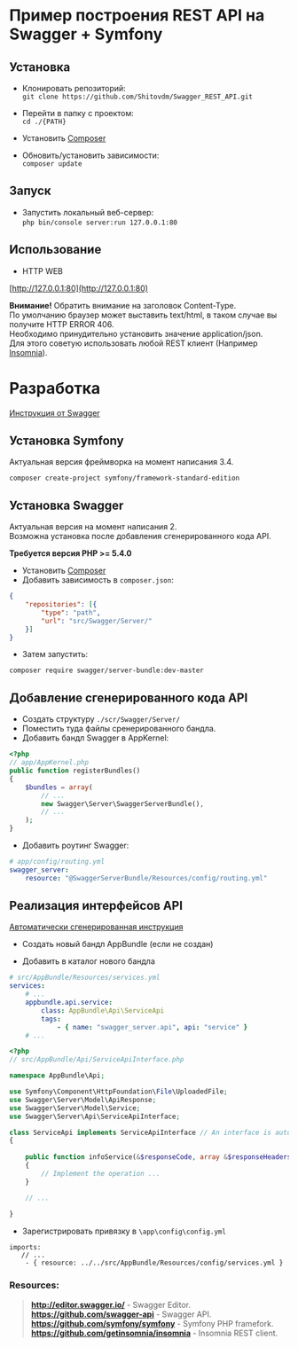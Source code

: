 Пример построения REST API на Swagger + Symfony
========================

## Установка

- Клонировать репозиторий:  
```git clone https://github.com/Shitovdm/Swagger_REST_API.git```

- Перейти в папку с проектом:  
```cd ./{PATH}```

- Установить [Composer](http://getcomposer.org/download) 
- Обновить/установить зависимости:   
```composer update```

## Запуск

- Запустить локальный веб-сервер:  
```php bin/console server:run 127.0.0.1:80```  

## Использование

- HTTP WEB  

[http://127.0.0.1:80](http://127.0.0.1:80)  

**Внимание!** Обратить внимание на заголовок Content-Type.  
По умолчанию браузер может выставить text/html, в таком случае вы получите HTTP ERROR 406.  
Необходимо принудительно установить значение application/json.  
Для этого советую использовать любой REST клиент (Например [Insomnia](https://github.com/getinsomnia/insomnia)).  

Разработка  
========================
[Инструкция от Swagger](https://github.com/Shitovdm/Swagger_REST_API/blob/master/src/Swagger/Server/README.md)  

## Установка Symfony
Актуальная версия фреймворка на момент написания 3.4.

```composer create-project symfony/framework-standard-edition```

## Установка Swagger

Актуальная версия на момент написания 2.  
Возможна установка после добавления сгенерированного кода API.

**Требуется версия PHP >= 5.4.0**
 
- Установить [Composer](http://getcomposer.org/download) 
- Добавить зависимость в `composer.json`:   
```json
{
    "repositories": [{
        "type": "path",
        "url": "src/Swagger/Server/"
    }]
}
```

- Затем запустить:
```
composer require swagger/server-bundle:dev-master
```


## Добавление сгенерированного кода API

- Создать структуру `./scr/Swagger/Server/`
- Поместить туда файлы сренерированного бандла.
- Добавить бандл Swagger в AppKernel:
```php
<?php
// app/AppKernel.php
public function registerBundles()
{
    $bundles = array(
        // ...
        new Swagger\Server\SwaggerServerBundle(),
        // ...
    );
}
```

- Добавить роутинг Swagger:
```yaml
# app/config/routing.yml
swagger_server:
    resource: "@SwaggerServerBundle/Resources/config/routing.yml"
```

## Реализация интерфейсов API
[Автоматически сгенерированная инструкция](https://github.com/Shitovdm/Swagger_REST_API/blob/master/src/Swagger/Server/Resources/docs/Api/ServiceApiInterface.md)

- Создать новый бандл AppBundle (если не создан)

- Добавить в каталог нового бандла 

```yaml
# src/AppBundle/Resources/services.yml
services:
    # ...
    appbundle.api.service:
        class: AppBundle\Api\ServiceApi
        tags:
            - { name: "swagger_server.api", api: "service" }
    # ...
```

```php
<?php
// src/AppBundle/Api/ServiceApiInterface.php

namespace AppBundle\Api;

use Symfony\Component\HttpFoundation\File\UploadedFile;
use Swagger\Server\Model\ApiResponse;
use Swagger\Server\Model\Service;
use Swagger\Server\Api\ServiceApiInterface;

class ServiceApi implements ServiceApiInterface // An interface is autogenerated
{
    
    public function infoService(&$responseCode, array &$responseHeaders)
    {
        // Implement the operation ...
    }

    // ...
    
}
```

- Зарегистрировать привязку в `\app\config\config.yml`

```
imports:
   // ...
    - { resource: ../../src/AppBundle/Resources/config/services.yml }
```

<h3>Resources:</h3>  

> **http://editor.swagger.io/** - Swagger Editor.  
> **https://github.com/swagger-api** - Swagger API.  
> **https://github.com/symfony/symfony** - Symfony PHP framefork. 
> **https://github.com/getinsomnia/insomnia** - Insomnia REST client.  
